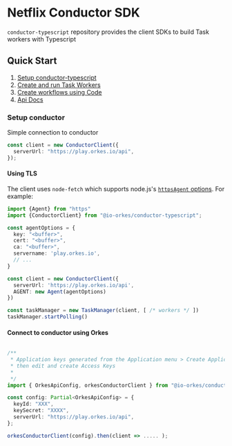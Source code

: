 # Netflix Conductor SDK

`conductor-typescript` repository provides the client SDKs to build Task workers with Typescript

## Quick Start

1. [Setup conductor-typescript](#Setup-conductor)
2. [Create and run Task Workers](docs/worker/README.md)
3. [Create workflows using Code](docs/workflow/README.md)
4. [Api Docs](docs/api/README.md)

### Setup conductor

Simple connection to conductor

```typescript
const client = new ConductorClient({
  serverUrl: "https://play.orkes.io/api",
});

```
#### Using TLS

The client uses `node-fetch` which supports node.js's [`httpsAgent` options](https://nodejs.org/api/https.html#new-agentoptions). For example:

```typescript
import {Agent} from "https"
import {ConductorClient} from "@io-orkes/conductor-typescript";

const agentOptions = {
  key: "<buffer>",
  cert: "<buffer>",
  ca: "<buffer>",
  servername: 'play.orkes.io',
  // ...
}

const client = new ConductorClient({
  serverUrl: 'https://play.orkes.io/api',
  AGENT: new Agent(agentOptions)
})

const taskManager = new TaskManager(client, [ /* workers */ ])
taskManager.startPolling()
```

#### Connect to conductor using Orkes

```typescript

/**
 * Application keys generated from the Application menu > Create Application
 * then edit and create Access Keys
 *
 */
import { OrkesApiConfig, orkesConductorClient } from "@io-orkes/conductor-typescript";

const config: Partial<OrkesApiConfig> = {
  keyId: "XXX",
  keySecret: "XXXX",
  serverUrl: "https://play.orkes.io/api",
};

orkesConductorClient(config).then(client => ..... );

```
